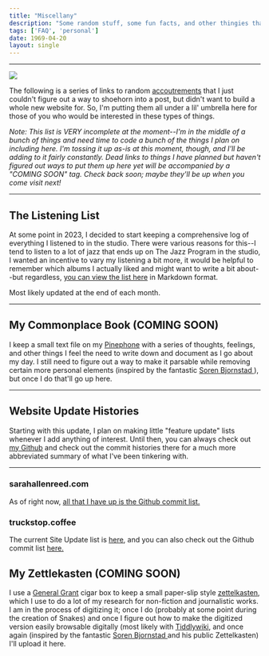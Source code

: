 ```yaml
---
title: "Miscellany"
description: "Some random stuff, some fun facts, and other thingies that I couldn't figure out a way to squeeze into a post."
tags: ['FAQ', 'personal']
date: 1969-04-20
layout: single
---
```


---

<img class="floatright" src="/constructionsm.png"/> 

The following is a series of links to random [accoutrements](https://www.merriam-webster.com/dictionary/accoutrement) that I just couldn't figure out a way to shoehorn into a post, but didn't want to build a whole new website for. So, I'm putting them all under a lil' umbrella here for those of you who would be interested in these types of things.

*Note: This list is VERY incomplete at the moment--I'm in the middle of a bunch of things and need time to code a bunch of the things I plan on including here. I'm tossing it up as-is at this moment, though, and I'll be adding to it fairly constantly. Dead links to things I have planned but haven't figured out ways to put them up here yet will be accompanied by a &quot;COMING SOON&quot; tag. Check back soon; maybe they'll be up when you come visit next!*

---

## The Listening List

At some point in 2023, I decided to start keeping a comprehensive log of everything I listened to in the studio. There were various reasons for this--I tend to listen to a lot of jazz that ends up on The Jazz Program in the studio, I wanted an incentive to vary my listening a bit more, it would be helpful to remember which albums I actually liked and might want to write a bit about--but regardless, [you can view the list here](/post/misc_listen) in Markdown format.

Most likely updated at the end of each month.

---

## My Commonplace Book (COMING SOON)

I keep a small text file on my [Pinephone](/post/photoroll03.md) with a series of thoughts, feelings, and other things I feel the need to write down and document as I go about my day. I still need to figure out a way to make it parsable while removing certain more personal elements (inspired by the fantastic [Soren Bjornstad ](https://zettelkasten.sorenbjornstad.com/#RandomThoughts)), but once I do that'll go up here.

---

## Website Update Histories

Starting with this update, I plan on making little "feature update" lists whenever I add anything of interest. Until then, you can always check out [my Github](https://github.com/SarahAllenReed) and check out the commit histories there for a much more abbreviated summary of what I've been tinkering with.

---

### sarahallenreed.com

As of right now, [all that I have up is the Github commit list.](https://github.com/SarahAllenReed/sarahallenreed/commits/master)

### truckstop.coffee

The current Site Update list is [here](/post/misc_truckstopupdate), and you can also check out the Github commit list [here.](https://github.com/SarahAllenReed/truckstopcoffee/commits/main)

## My Zettlekasten (COMING SOON)

I use a [General Grant](https://www.pipesandcigars.com/p/general-grant-cigars/1466665/) cigar box to keep a small paper-slip style [zettelkasten](https://zettelkasten.de/introduction/), which I use to do a lot of my research for non-fiction and journalistic works. I am in the process of digitizing it; once I do (probably at some point during the creation of Snakes) and once I figure out how to make the digitized version easily browsable digitally (most likely with [Tiddlywiki](https://tiddlywiki.com/), and once again (inspired by the fantastic [Soren Bjornstad ](https://zettelkasten.sorenbjornstad.com/) and his public Zettelkasten) I'll upload it here.